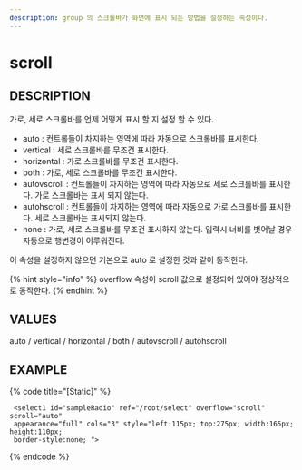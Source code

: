 ```yaml
---
description: group 의 스크롤바가 화면에 표시 되는 방법을 설정하는 속성이다.
---
```


# scroll

## DESCRIPTION

가로, 세로 스크롤바를 언제 어떻게 표시 할 지 설정 할 수 있다.

* auto : 컨트롤들이 차지하는 영역에 따라 자동으로 스크롤바를 표시한다.
* vertical : 세로 스크롤바를 무조건 표시한다.
* horizontal : 가로 스크롤바를 무조건 표시한다.
* both : 가로, 세로 스크롤바를 무조건 표시한다.
* autovscroll : 컨트롤들이 차지하는 영역에 따라 자동으로 세로 스크롤바를 표시한다. 가로 스크롤바는 표시 되지 않는다.
* autohscroll : 컨트롤들이 차지하는 영역에 따라 자동으로 가로 스크롤바를 표시한다. 세로 스크롤바는 표시되지 않는다.
* none : 가로, 세로 스크롤바를 무조건 표시하지 않는다. 입력시 너비를 벗어날 경우 자동으로 행변경이 이루워진다.

이 속성을 설정하지 않으면 기본으로 auto 로 설정한 것과 같이 동작한다.

{% hint style="info" %}
overflow 속성이 scroll 값으로 설정되어 있어야 정상적으로 동작한다.
{% endhint %}

## VALUES

auto / vertical / horizontal / both / autovscroll / autohscroll

## EXAMPLE

{% code title="\[Static\]" %}
```markup
 <select1 id="sampleRadio" ref="/root/select" overflow="scroll" scroll="auto" 
 appearance="full" cols="3" style="left:115px; top:275px; width:165px; height:110px; 
 border-style:none; ">
```
{% endcode %}

